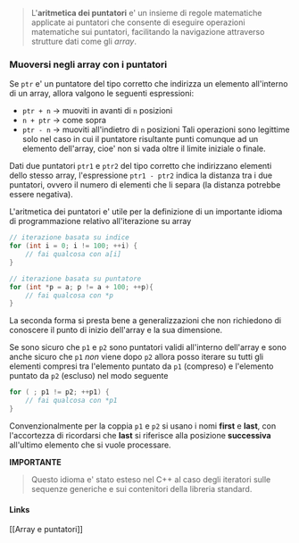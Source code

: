 >L'**aritmetica dei puntatori** e' un insieme di regole matematiche applicate ai puntatori che consente di eseguire operazioni matematiche sui puntatori, facilitando la navigazione attraverso strutture dati come gli *array*.

### Muoversi negli array con i puntatori
Se `ptr` e' un puntatore del tipo corretto che indirizza un elemento all'interno di un array, allora valgono le seguenti espressioni:
- `ptr + n` -> muoviti in avanti di `n` posizioni
- `n + ptr` -> come sopra
- `ptr - n` -> muoviti all'indietro di `n` posizioni
Tali operazioni sono legittime solo nel caso in cui il puntatore risultante punti comunque ad un elemento dell'array, cioe' non si vada oltre il limite iniziale o finale.

Dati due puntatori `ptr1` e `ptr2` del tipo corretto che indirizzano elementi dello stesso array, l'espressione `ptr1 - ptr2` indica la distanza tra i due puntatori, ovvero il numero di elementi che li separa (la distanza potrebbe essere negativa).

L'aritmetica dei puntatori e' utile per la definizione di un importante idioma di programmazione relativo all'iterazione su array
```cpp
// iterazione basata su indice
for (int i = 0; i != 100; ++i) {
	// fai qualcosa con a[i]
}

// iterazione basata su puntatore
for (int *p = a; p != a + 100; ++p){
	// fai qualcosa con *p
}

```
La seconda forma si presta bene a generalizzazioni che non richiedono di conoscere il punto di inizio dell'array e la sua dimensione.

Se sono sicuro che `p1` e `p2` sono puntatori validi all'interno dell'array e sono anche sicuro che `p1` *non* viene dopo `p2` allora posso iterare su tutti gli elementi compresi tra l'elemento puntato da `p1` (compreso) e l'elemento puntato da `p2` (escluso) nel modo seguente
```cpp
for ( ; p1 != p2; ++p1) {
	// fai qualcosa con *p1
}
```
Convenzionalmente per la coppia `p1` e `p2` si usano i nomi **first** e **last**, con l'accortezza di ricordarsi che **last** si riferisce alla posizione **successiva** all'ultimo elemento che si vuole processare.

**IMPORTANTE**
>Questo idioma e' stato esteso nel C++ al caso degli iteratori sulle sequenze generiche e sui contenitori della libreria standard.

#### Links
[[Array e puntatori]]